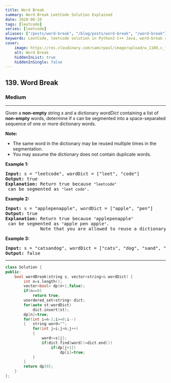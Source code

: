 ```yaml
---
title: Word Break
summary: Word Break LeetCode Solution Explained
date: 2020-06-20
tags: [leetcode]
series: [leetcode]
aliases: ["/posts/word-break", "/blog/posts/word-break", "/word-break"]
keywords: LeetCode, leetcode solution in Python3 C++ Java, word-break solution
cover:
    image: https://res.cloudinary.com/samirpaul/image/upload/w_1100,c_fit,co_rgb:FFFFFF,l_text:Arial_70_bold:Word Break/problem-solving.webp
    alt: Word Break
    hiddenInList: true
    hiddenInSingle: false
---
```



<h2>139. Word Break</h2><h3>Medium</h3><hr><div><p>Given a <strong>non-empty</strong> string <em>s</em> and a dictionary <em>wordDict</em> containing a list of <strong>non-empty</strong> words, determine if <em>s</em> can be segmented into a space-separated sequence of one or more dictionary words.</p>

<p><strong>Note:</strong></p>

<ul>
	<li>The same word in the dictionary may be reused multiple times in the segmentation.</li>
	<li>You may assume the dictionary does not contain duplicate words.</li>
</ul>

<p><strong>Example 1:</strong></p>

<pre><strong>Input:</strong> s = "leetcode", wordDict = ["leet", "code"]
<strong>Output:</strong> true
<strong>Explanation:</strong> Return true because <code>"leetcode"</code> can be segmented as <code>"leet code"</code>.
</pre>

<p><strong>Example 2:</strong></p>

<pre><strong>Input:</strong> s = "applepenapple", wordDict = ["apple", "pen"]
<strong>Output:</strong> true
<strong>Explanation:</strong> Return true because <code>"</code>applepenapple<code>"</code> can be segmented as <code>"</code>apple pen apple<code>"</code>.
&nbsp;            Note that you are allowed to reuse a dictionary word.
</pre>

<p><strong>Example 3:</strong></p>

<pre><strong>Input:</strong> s = "catsandog", wordDict = ["cats", "dog", "sand", "and", "cat"]
<strong>Output:</strong> false
</pre>
</div>

---




```cpp
class Solution {
public:
    bool wordBreak(string s, vector<string>& wordDict) {
        int n=s.length();
        vector<bool> dp(n+1,false);
        if(n==0) 
            return true;
        unordered_set<string> dict;
        for(auto st:wordDict)
            dict.insert(st);
        dp[n]=true;
        for(int i=n-1;i>=0;i--)
        {   string word="";
            for(int j=i;j<n;j++)
            {
                word+=s[j];
                if(dict.find(word)!=dict.end())
                    if(dp[j+1])
                        dp[i]=true;
            }
        }
        return dp[0];
    }
};
```
